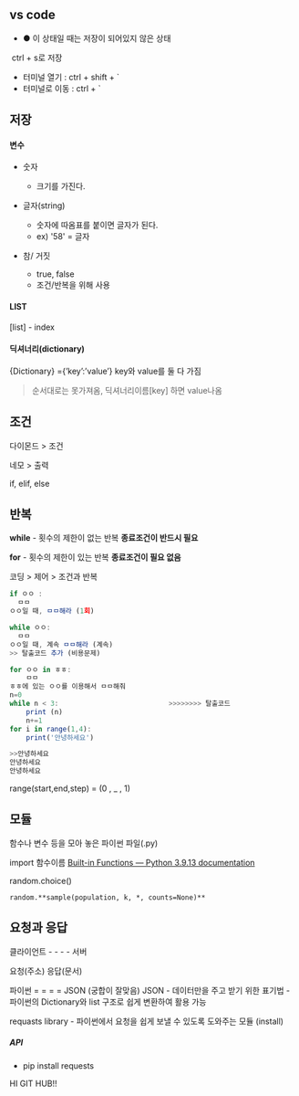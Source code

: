 ## vs code

-  ● 이 상태일 때는 저장이 되어있지 않은 상태

​    	ctrl + s로 저장 

- 터미널 열기 :  ctrl + shift + `
- 터미널로 이동 : ctrl + `



## 저장

#### 변수

- 숫자
  - 크기를 가진다.
- 글자(string)

  - 숫자에 따옴표를 붙이면 글자가 된다.
  - ex) '58' = 글자
- 참/ 거짓

  - true, false
  - 조건/반복을 위해 사용

#### LIST

[list] - index

#### 딕셔너리(dictionary)

{Dictionary} ={’key’:’value’}        key와 value를 둘 다 가짐

> 순서대로는 못가져옴, 딕셔너리이름[key] 하면 value나옴



## 조건

다이몬드 > 조건

네모 > 출력

if, elif, else

## 반복

**while** - 횟수의 제한이 없는 반복 **종료조건이 반드시 필요**

**for** - 횟수의 제한이 있는 반복    **종료조건이 필요 없음**

코딩 > 제어 > 조건과 반복

```jsx
if ㅇㅇ :
  ㅁㅁ
ㅇㅇ일 때, ㅁㅁ해라 (1회)

while ㅇㅇ:
  ㅁㅁ
ㅇㅇ일 때, 계속 ㅁㅁ해라 (계속)
>> 탈출코드 추가 (비용문제) 

for ㅇㅇ in ㅎㅎ:
    ㅁㅁ
ㅎㅎ에 있는 ㅇㅇ를 이용해서 ㅁㅁ해줘
n=0
while n < 3:                           >>>>>>>> 탈출코드
    print (n)
    n+=1
for i in range(1,4):
    print('안녕하세요')

>>안녕하세요
안녕하세요
안녕하세요
```

range(start,end,step) = (0 , _ , 1)



## 모듈

함수나 변수 등을 모아 놓은 파이썬 파일(.py)

import 함수이름 [Built-in Functions — Python 3.9.13 documentation](https://docs.python.org/3.9/library/functions.html)

random.choice()

```
random.**sample(population, k, *, counts=None)**
```



## 요청과 응답

클라이언트 - - - - 서버

요청(주소)   응답(문서)

파이썬 = = = = JSON (궁합이 잘맞음) JSON - 데이터만을 주고 받기 위한 표기법 -파이썬의 Dictionary와 list 구조로 쉽게 변환하여 활용 가능

requasts library - 파이썬에서 요청을 쉽게 보낼 수 있도록 도와주는 모듈 (install)



##### API

- pip install requests

HI GIT HUB!!
